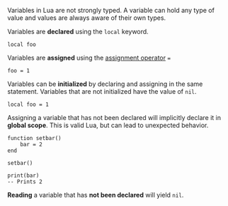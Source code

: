 Variables in Lua are not strongly typed. A variable can hold any type of value
and values are always aware of their own types.

Variables are **declared** using the ```local``` keyword.

    local foo

Variables are **assigned** using the [assignment operator](#assignment_operators)
```=```

    foo = 1

Variables can be **initialized** by declaring and assigning in the same
statement. Variables that are not initialized have the value of ```nil```.

    local foo = 1

Assigning a variable that has not been declared will implicitly declare it in
**global scope**. This is valid Lua, but can lead to unexpected behavior.

    function setbar()
        bar = 2
    end

    setbar()

    print(bar)
    -- Prints 2

**Reading** a variable that has **not been declared** will yield ```nil```.
